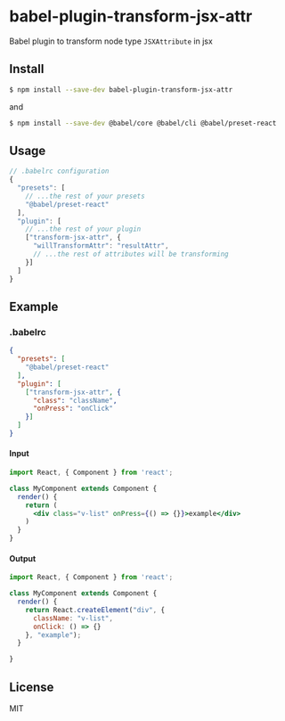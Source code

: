 # babel-plugin-transform-jsx-attr
Babel plugin to transform node type  `JSXAttribute`  in jsx



## Install

```bash
$ npm install --save-dev babel-plugin-transform-jsx-attr
```

and

```bash
$ npm install --save-dev @babel/core @babel/cli @babel/preset-react
```


## Usage

```javascript
// .babelrc configuration
{
  "presets": [
    // ...the rest of your presets
    "@babel/preset-react"
  ],
  "plugin": [
    // ...the rest of your plugin
    ["transform-jsx-attr", {
      "willTransformAttr": "resultAttr",
      // ...the rest of attributes will be transforming
    }]
  ]
}
```



## Example

### .babelrc

```json
{
  "presets": [
    "@babel/preset-react"
  ],
  "plugin": [
    ["transform-jsx-attr", {
      "class": "className",
      "onPress": "onClick"
    }]
  ]
}
```



#### Input

```jsx
import React, { Component } from 'react';

class MyComponent extends Component {
  render() {
    return (
      <div class="v-list" onPress={() => {}}>example</div>
    )
  }
}
```



#### Output

```javascript
import React, { Component } from 'react';

class MyComponent extends Component {
  render() {
    return React.createElement("div", {
      className: "v-list",
      onClick: () => {}
    }, "example");
  }

}
```



## License

MIT